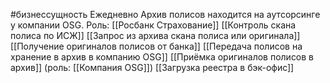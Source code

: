 #бизнессущность 
Ежедневно
Архив полисов находится на аутсорсинге у компании OSG.
Роль: [[Росбанк Страхование]]
[[Контроль скана полиса по ИСЖ]]
[[Запрос из архива скана полиса или оригинала]]
[[Получение оригиналов полисов от банка]]
[[Передача полисов на хранение в архив в компанию OSG]]
[[Приёмка оригиналов полисов в архив]] (роль: [[Компания OSG]]) 
[[Загрузка реестра в бэк-офис]]
